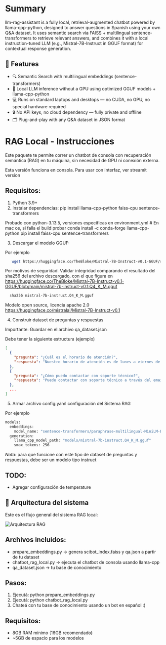 Summary
===============================

llm-rag-assistant is a fully local, retrieval-augmented chatbot powered by llama-cpp-python, designed to answer questions in Spanish using your own Q&A dataset. It uses semantic search via FAISS + multilingual sentence-transformers to retrieve relevant answers, and combines it with a local instruction-tuned LLM (e.g., Mistral-7B-Instruct in GGUF format) for contextual response generation.

## 🚀 Features

- 🔍 Semantic Search with multilingual embeddings (sentence-transformers)
- 🧠 Local LLM inference without a GPU using optimized GGUF models + llama-cpp-python
- 💻 Runs on standard laptops and desktops — no CUDA, no GPU, no special hardware required
- 🔒 No API keys, no cloud dependency — fully private and offline
- 🗂️ Plug-and-play with any Q&A dataset in JSON format

RAG Local - Instrucciones
===============================

Este paquete te permite correr un chatbot de consola con recuperación semántica (RAG) en tu máquina, sin necesidad de GPU ni conexión externa.

Esta versión funciona en consola. Para usar con interfaz, ver streamit version

Requisitos:
-----------
1. Python 3.9+
2. Instalar dependencias:
   pip install llama-cpp-python faiss-cpu sentence-transformers

Probado con python-3.13.5, versiones específicas en environment.yml 
    # En mac os, si falla el build probar 
    conda install -c conda-forge llama-cpp-python 
    pip install faiss-cpu sentence-transformers

3. Descargar el modelo GGUF:

Por ejemplo
```bash
   wget https://huggingface.co/TheBloke/Mistral-7B-Instruct-v0.1-GGUF/resolve/main/mistral-7b-instruct-v0.1.Q4_K_M.gguf -O mistral-7b-instruct.Q4_K_M.gguf
```

Por motivos de seguridad. Validar integridad comparando el resultado del sha256 del archivo descargado, con el que figura en https://huggingface.co/TheBloke/Mistral-7B-Instruct-v0.1-GGUF/blob/main/mistral-7b-instruct-v0.1.Q4_K_M.gguf

```bash
  sha256 mistral-7b-instruct.Q4_K_M.gguf 
```

  Modelo open source, licencia apache 2.0
  https://huggingface.co/mistralai/Mistral-7B-Instruct-v0.1

4. Construir dataset de preguntas y respuestas

Importante: Guardar en el archivo qa_dataset.json

Debe tener la siguiente estructura (ejemplo)
```json
[
  {
    "pregunta": "¿Cuál es el horario de atención?",
    "respuesta": "Nuestro horario de atención es de lunes a viernes de 9:00 a 18:00 horas y sábados de 9:00 a 14:00."
  },
  {
    "pregunta": "¿Cómo puedo contactar con soporte técnico?",
    "respuesta": "Puede contactar con soporte técnico a través del email soporte@empresa.com, llamando al 900-123-456 o mediante el chat en vivo de nuestra web."
  },
  ...
]
```

5. Armar archivo config.yaml configuración del Sistema RAG

Por ejemplo

```bash
models:
  embeddings:
    model_name: "sentence-transformers/paraphrase-multilingual-MiniLM-L12-v2"
  generation:
    llama_cpp_model_path: "models/mistral-7b-instruct.Q4_K_M.gguf"
    smax_tokens: 256
```

*Nota:* para que funcione con este tipo de dataset de preguntas y respuestas, debe ser un modelo tipo instruct

TODO:
-----
* Agregar configuración de temperature

## 🧠 Arquitectura del sistema

Este es el flujo general del sistema RAG local:

![Arquitectura RAG](assets/diagrama-es.svg)

Archivos incluidos:
-------------------
- prepare_embeddings.py → genera scibot_index.faiss y qa.json a partir de tu dataset
- chatbot_rag_local.py  → ejecuta el chatbot de consola usando llama-cpp
- qa_dataset.json → tu base de conocimiento

Pasos:
------
1. Ejecutá: python prepare_embeddings.py
2. Ejecutá: python chatbot_rag_local.py
3. Chateá con tu base de conocimiento usando un bot en español :)

Requisitos:
-----------
- 8GB RAM mínimo (16GB recomendado)
- ~5GB de espacio para los modelos